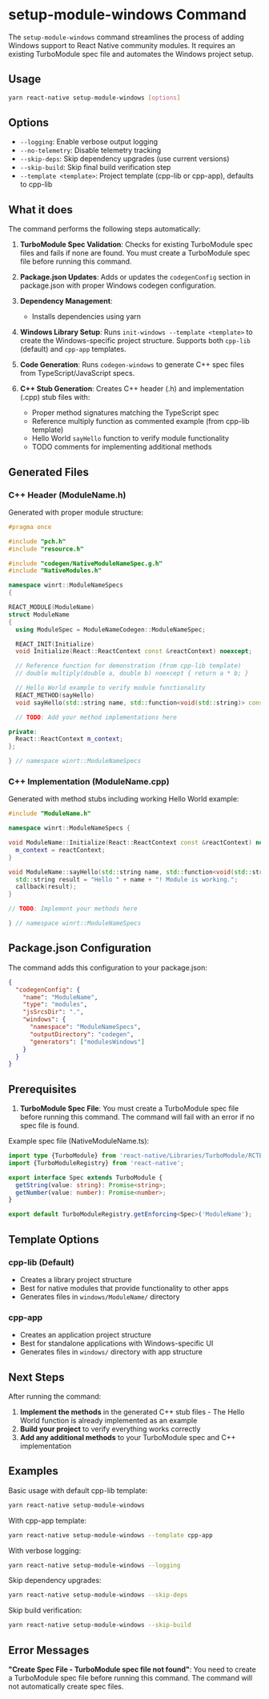 # setup-module-windows Command

The `setup-module-windows` command streamlines the process of adding Windows support to React Native community modules. It requires an existing TurboModule spec file and automates the Windows project setup.

## Usage

```bash
yarn react-native setup-module-windows [options]
```

## Options

- `--logging`: Enable verbose output logging
- `--no-telemetry`: Disable telemetry tracking
- `--skip-deps`: Skip dependency upgrades (use current versions)
- `--skip-build`: Skip final build verification step
- `--template <template>`: Project template (cpp-lib or cpp-app), defaults to cpp-lib

## What it does

The command performs the following steps automatically:

1. **TurboModule Spec Validation**: Checks for existing TurboModule spec files and fails if none are found. You must create a TurboModule spec file before running this command.

2. **Package.json Updates**: Adds or updates the `codegenConfig` section in package.json with proper Windows codegen configuration.

3. **Dependency Management**: 
   - Installs dependencies using yarn

4. **Windows Library Setup**: Runs `init-windows --template <template>` to create the Windows-specific project structure. Supports both `cpp-lib` (default) and `cpp-app` templates.

5. **Code Generation**: Runs `codegen-windows` to generate C++ spec files from TypeScript/JavaScript specs.

6. **C++ Stub Generation**: Creates C++ header (.h) and implementation (.cpp) stub files with:
   - Proper method signatures matching the TypeScript spec
   - Reference multiply function as commented example (from cpp-lib template)
   - Hello World `sayHello` function to verify module functionality
   - TODO comments for implementing additional methods

## Generated Files

### C++ Header (ModuleName.h)
Generated with proper module structure:

```cpp
#pragma once

#include "pch.h"
#include "resource.h"

#include "codegen/NativeModuleNameSpec.g.h"
#include "NativeModules.h"

namespace winrt::ModuleNameSpecs
{

REACT_MODULE(ModuleName)
struct ModuleName
{
  using ModuleSpec = ModuleNameCodegen::ModuleNameSpec;

  REACT_INIT(Initialize)
  void Initialize(React::ReactContext const &reactContext) noexcept;

  // Reference function for demonstration (from cpp-lib template)
  // double multiply(double a, double b) noexcept { return a * b; }

  // Hello World example to verify module functionality
  REACT_METHOD(sayHello)
  void sayHello(std::string name, std::function<void(std::string)> const & callback) noexcept;

  // TODO: Add your method implementations here

private:
  React::ReactContext m_context;
};

} // namespace winrt::ModuleNameSpecs
```

### C++ Implementation (ModuleName.cpp)
Generated with method stubs including working Hello World example:

```cpp
#include "ModuleName.h"

namespace winrt::ModuleNameSpecs {

void ModuleName::Initialize(React::ReactContext const &reactContext) noexcept {
  m_context = reactContext;
}

void ModuleName::sayHello(std::string name, std::function<void(std::string)> const & callback) noexcept {
  std::string result = "Hello " + name + "! Module is working.";
  callback(result);
}

// TODO: Implement your methods here

} // namespace winrt::ModuleNameSpecs
```

## Package.json Configuration

The command adds this configuration to your package.json:

```json
{
  "codegenConfig": {
    "name": "ModuleName",
    "type": "modules",
    "jsSrcsDir": ".",
    "windows": {
      "namespace": "ModuleNameSpecs",
      "outputDirectory": "codegen",
      "generators": ["modulesWindows"]
    }
  }
}
```

## Prerequisites

1. **TurboModule Spec File**: You must create a TurboModule spec file before running this command. The command will fail with an error if no spec file is found.

Example spec file (NativeModuleName.ts):
```typescript
import type {TurboModule} from 'react-native/Libraries/TurboModule/RCTExport';
import {TurboModuleRegistry} from 'react-native';

export interface Spec extends TurboModule {
  getString(value: string): Promise<string>;
  getNumber(value: number): Promise<number>;
}

export default TurboModuleRegistry.getEnforcing<Spec>('ModuleName');
```

## Template Options

### cpp-lib (Default)
- Creates a library project structure
- Best for native modules that provide functionality to other apps
- Generates files in `windows/ModuleName/` directory

### cpp-app
- Creates an application project structure  
- Best for standalone applications with Windows-specific UI
- Generates files in `windows/` directory with app structure

## Next Steps

After running the command:

1. **Implement the methods** in the generated C++ stub files - The Hello World function is already implemented as an example
2. **Build your project** to verify everything works correctly
3. **Add any additional methods** to your TurboModule spec and C++ implementation

## Examples

Basic usage with default cpp-lib template:
```bash
yarn react-native setup-module-windows
```

With cpp-app template:
```bash
yarn react-native setup-module-windows --template cpp-app
```

With verbose logging:
```bash
yarn react-native setup-module-windows --logging
```

Skip dependency upgrades:
```bash
yarn react-native setup-module-windows --skip-deps
```

Skip build verification:
```bash
yarn react-native setup-module-windows --skip-build
```

## Error Messages

**"Create Spec File - TurboModule spec file not found"**: You need to create a TurboModule spec file before running this command. The command will not automatically create spec files.